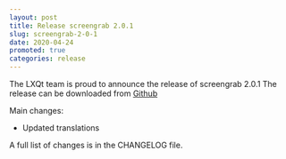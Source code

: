 ```yaml
---
layout: post
title: Release screengrab 2.0.1
slug: screengrab-2-0-1
date: 2020-04-24
promoted: true
categories: release
---
```

The LXQt team is proud to announce the release of screengrab 2.0.1
The release can be downloaded from [Github](https://github.com/lxqt/screengrab/releases)

Main changes:

 * Updated translations

A full list of changes is in the CHANGELOG file.

